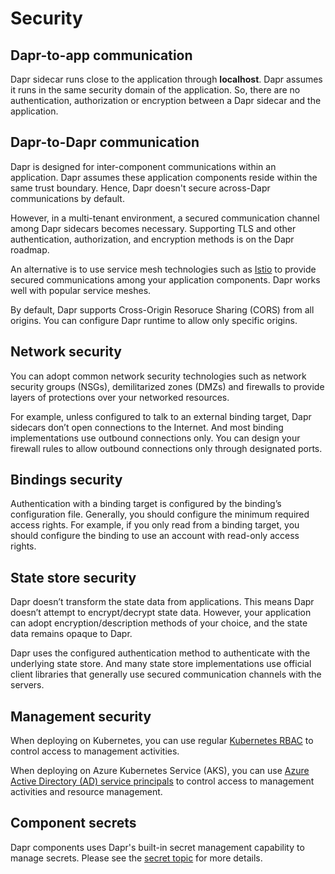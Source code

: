 # Security 

## Dapr-to-app communication

Dapr sidecar runs close to the application through **localhost**. Dapr assumes it runs in the same security domain of the application. So, there are no authentication, authorization or encryption between a Dapr sidecar and the application. 

## Dapr-to-Dapr communication

Dapr is designed for inter-component communications within an application. Dapr assumes these application components reside within the same trust boundary. Hence, Dapr doesn't secure across-Dapr communications by default.

However, in a multi-tenant environment, a secured communication channel among Dapr sidecars becomes necessary. Supporting TLS and other authentication, authorization, and encryption methods is on the Dapr roadmap.

An alternative is to use service mesh technologies such as [Istio]( https://istio.io/) to provide secured communications among your application components. Dapr works well with popular service meshes. 

By default, Dapr supports Cross-Origin Resoruce Sharing (CORS) from all origins. You can configure Dapr runtime to allow only specific origins.  

## Network security

You can adopt common network security technologies such as network security groups (NSGs), demilitarized zones (DMZs) and firewalls to provide layers of protections over your networked resources. 

For example, unless configured to talk to an external binding target, Dapr sidecars don’t open connections to the Internet. And most binding implementations use outbound connections only. You can design your firewall rules to allow outbound connections only through designated ports. 

## Bindings security

Authentication with a binding target is configured by the binding’s configuration file. Generally, you should configure the minimum required access rights. For example, if you only read from a binding target, you should configure the binding to use an account with read-only access rights.

## State store security

Dapr doesn’t transform the state data from applications. This means Dapr doesn’t attempt to encrypt/decrypt state data. However, your application can adopt encryption/description methods of your choice, and the state data remains opaque to Dapr. 

Dapr uses the configured authentication method to authenticate with the underlying state store. And many state store implementations use official client libraries that generally use secured communication channels with the servers.

## Management security

When deploying on Kubernetes, you can use regular [Kubernetes RBAC]( https://kubernetes.io/docs/reference/access-authn-authz/rbac/) to control access to management activities. 

When deploying on Azure Kubernetes Service (AKS), you can use [Azure Active Directory (AD) service principals]( https://docs.microsoft.com/en-us/azure/active-directory/develop/app-objects-and-service-principals) to control access to management activities and resource management.

## Component secrets

Dapr components uses Dapr's built-in secret management capability to manage secrets. Please see the [secret topic](../components/secrets.md) for more details.